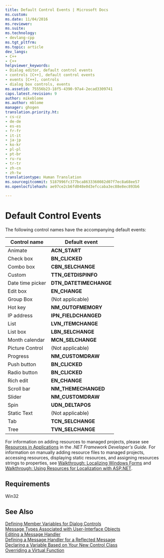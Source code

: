 ```yaml
---
title: Default Control Events | Microsoft Docs
ms.custom: 
ms.date: 11/04/2016
ms.reviewer: 
ms.suite: 
ms.technology:
- devlang-cpp
ms.tgt_pltfrm: 
ms.topic: article
dev_langs:
- C++
- C++
helpviewer_keywords:
- Dialog editor, default control events
- controls [C++], default control events
- events [C++], controls
- dialog box controls, events
ms.assetid: 75556b23-18f5-4390-97a4-2ecad3309741
caps.latest.revision: 9
author: mikeblome
ms.author: mblome
manager: ghogen
translation.priority.ht:
- cs-cz
- de-de
- es-es
- fr-fr
- it-it
- ja-jp
- ko-kr
- pl-pl
- pt-br
- ru-ru
- tr-tr
- zh-cn
- zh-tw
translationtype: Human Translation
ms.sourcegitcommit: 5187996fc377bca8633360082d07f7ec8a68ee57
ms.openlocfilehash: ae97ce2cb6fd048e0d3efccaba3ec88e8ec893b6

---
```

# Default Control Events
The following control names have the accompanying default events:  
  
|Control name|Default event|  
|------------------|-------------------|  
|Animate|**ACN_START**|  
|Check box|**BN_CLICKED**|  
|Combo box|**CBN_SELCHANGE**|  
|Custom|**TTN_GETDISPINFO**|  
|Date time picker|**DTN_DATETIMECHANGE**|  
|Edit box|**EN_CHANGE**|  
|Group Box|(Not applicable)|  
|Hot key|**NM_OUTOFMEMORY**|  
|IP address|**IPN_FIELDCHANGED**|  
|List|**LVN_ITEMCHANGE**|  
|List box|**LBN_SELCHANGE**|  
|Month calendar|**MCN_SELCHANGE**|  
|Picture Control|(Not applicable)|  
|Progress|**NM_CUSTOMDRAW**|  
|Push button|**BN_CLICKED**|  
|Radio button|**BN_CLICKED**|  
|Rich edit|**EN_CHANGE**|  
|Scroll bar|**NM_THEMECHANGED**|  
|Slider|**NM_CUSTOMDRAW**|  
|Spin|**UDN_DELTAPOS**|  
|Static Text|(Not applicable)|  
|Tab|**TCN_SELCHANGE**|  
|Tree|**TVN_SELCHANGE**|  
  
 For information on adding resources to managed projects, please see [Resources in Applications](http://msdn.microsoft.com/library/8ad495d4-2941-40cf-bf64-e82e85825890) in the *.NET Framework Developer's Guide.* For information on manually adding resource files to managed projects, accessing resources, displaying static resources, and assigning resources strings to properties, see [Walkthrough: Localizing Windows Forms](http://msdn.microsoft.com/en-us/9a96220d-a19b-4de0-9f48-01e5d82679e5) and [Walkthrough: Using Resources for Localization with ASP.NET](http://msdn.microsoft.com/library/bb4e5b44-e2b0-48ab-bbe9-609fb33900b6).  
  
## Requirements  
 Win32  
  
## See Also  
 [Defining Member Variables for Dialog Controls](../mfc/defining-member-variables-for-dialog-controls.md)   
 [Message Types Associated with User-Interface Objects](../mfc/reference/message-types-associated-with-user-interface-objects.md)   
 [Editing a Message Handler](../mfc/reference/editing-a-message-handler.md)   
 [Defining a Message Handler for a Reflected Message](../mfc/reference/defining-a-message-handler-for-a-reflected-message.md)   
 [Declaring a Variable Based on Your New Control Class](../mfc/reference/declaring-a-variable-based-on-your-new-control-class.md)   
 [Overriding a Virtual Function](../ide/overriding-a-virtual-function-visual-cpp.md)




<!--HONumber=Jan17_HO2-->


